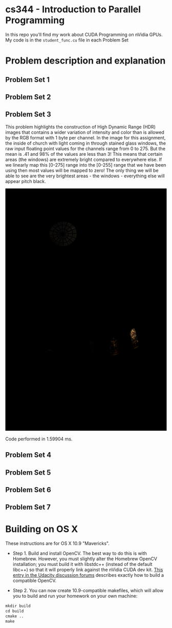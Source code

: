 cs344 - Introduction to Parallel Programming
=====

In this repo you'll find my work about CUDA Programming on nVidia GPUs.
My code is in the ```student_func.cu``` file in each Problem Set

# Problem description and explanation

## Problem Set 1

## Problem Set 2

## Problem Set 3

This problem highlights the construction of High Dynamic Range (HDR) images that contains a wider variation of intensity and color than is allowed by the RGB format with 1 byte per channel.
In the image for this assignment, the inside of church with light coming in through stained glass windows, the raw input floating point values for the channels range from 0 to 275.  But the mean is .41 and 98% of the values are less than 3! This means that certain areas (the windows) are extremely bright compared to everywhere else. If we linearly map this [0-275] range into the [0-255] range that we have been using then most values will be mapped to zero! The only thing we will be able to see are the very brightest areas - the windows - everything else will appear pitch black.

![ScreenShot](Problem-Sets/Problem-Set-3/memorial_raw_large.png)


Code performed in 1.59904 ms.

## Problem Set 4
## Problem Set 5
## Problem Set 6
## Problem Set 7

# Building on OS X

These instructions are for OS X 10.9 "Mavericks".

* Step 1. Build and install OpenCV. The best way to do this is with
Homebrew. However, you must slightly alter the Homebrew OpenCV
installation; you must build it with libstdc++ (instead of the default
libc++) so that it will properly link against the nVidia CUDA dev kit.
[This entry in the Udacity discussion forums](http://forums.udacity.com/questions/100132476/cuda-55-opencv-247-os-x-maverick-it-doesnt-work) describes exactly how to build a compatible OpenCV.

* Step 2. You can now create 10.9-compatible makefiles, which will allow you to
build and run your homework on your own machine:
```
mkdir build
cd build
cmake ..
make
```
